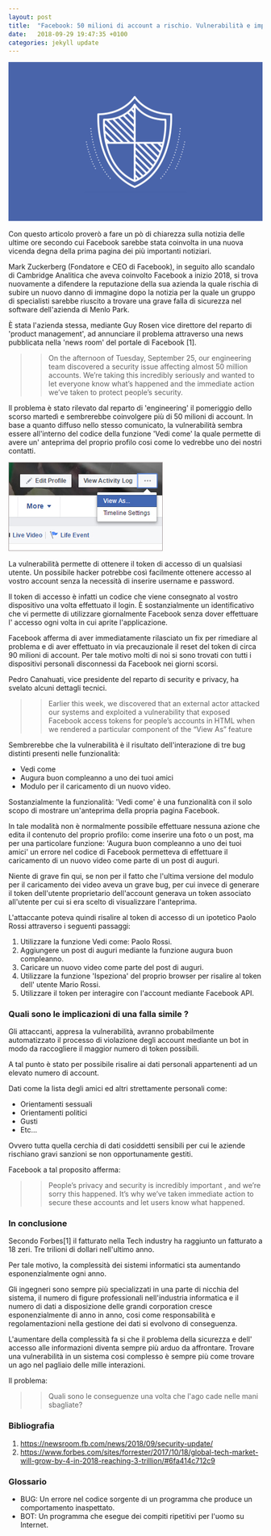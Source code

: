 ```yaml
---
layout: post
title:  "Facebook: 50 milioni di account a rischio. Vulnerabilità e implicazioni."
date:   2018-09-29 19:47:35 +0100
categories: jekyll update
---
```


![facebook logo](/assets/img/security.png)

Con questo articolo proverò a fare un pò di chiarezza sulla notizia delle ultime ore secondo cui Facebook sarebbe stata coinvolta in una nuova vicenda degna della prima pagina dei più importanti notiziari.

Mark Zuckerberg (Fondatore e CEO di Facebook), in seguito allo scandalo di Cambridge Analitica che aveva coinvolto Facebook a inizio 2018, si trova nuovamente a difendere la reputazione della sua azienda la quale rischia di subire un nuovo danno di immagine dopo la notizia per la quale un gruppo di specialisti sarebbe riuscito a trovare una grave falla di sicurezza nel software dell'azienda di Menlo Park.

È stata l'azienda stessa, mediante Guy Rosen vice direttore del reparto di 'product management', ad annunciare il problema attraverso una news pubblicata nella 'news room' del portale di Facebook [1].

>>On the afternoon of Tuesday, September 25, our engineering team discovered a security issue affecting almost 50 million accounts. We’re taking this incredibly seriously and wanted to let everyone know what’s happened and the 
immediate action we’ve taken to protect people’s security.

Il problema è stato rilevato dal reparto di 'engineering' il pomeriggio dello scorso martedì e sembrerebbe coinvolgere più di 50 milioni di account.
In base a quanto diffuso nello stesso comunicato, la vulnerabilità sembra essere all'interno del codice della funzione 'Vedi come' la quale permette di avere un' anteprima del proprio profilo cosi come lo vedrebbe uno dei nostri contatti.

![facebook logo](/assets/img/button.jpg)


La vulnerabilità permette di ottenere il token di accesso di un qualsiasi utente. Un possibile hacker potrebbe così facilmente ottenere accesso al vostro account senza la necessità di inserire username e password.

Il token di accesso è infatti un codice che viene consegnato al vostro dispositivo una volta effettuato il login. È sostanzialmente un identificativo che vi permette di utilizzare giornalmente Facebook senza dover effettuare l' accesso ogni volta in cui aprite l'applicazione.

Facebook afferma di aver immediatamente rilasciato un fix per rimediare al problema e di aver effettuato in via precauzionale il reset del token di circa 90 milioni di account. Per tale motivo molti di noi si sono trovati con tutti i dispositivi personali disconnessi da Facebook nei giorni scorsi.

Pedro Canahuati, vice presidente del reparto di security e privacy, ha svelato alcuni dettagli tecnici.

>>Earlier this week, we discovered that an external actor attacked our systems and exploited a vulnerability that exposed Facebook access tokens for people’s accounts in HTML when we rendered a particular component of the “View As” feature

Sembrerebbe che la vulnerabilità è il risultato dell'interazione di tre bug distinti presenti nelle funzionalità:

* Vedi come
* Augura buon compleanno a uno dei tuoi amici
* Modulo per il caricamento di un nuovo video.

Sostanzialmente la funzionalità: 'Vedi come' è una funzionalità con il solo scopo di mostrare un'anteprima della propria pagina Facebook.

In tale modalità non è normalmente possibile effettuare nessuna azione che edita il contenuto del proprio profilo: come inserire una foto o un post, ma per una particolare funzione: 'Augura buon compleanno a uno dei tuoi amici' un errore nel codice di Facebook permetteva di effettuare il caricamento di un nuovo video come parte di un post di auguri.

Niente di grave fin qui, se non per il fatto che l'ultima versione del modulo per il caricamento dei video aveva un grave bug, per cui invece di generare il token dell'utente proprietario dell'account generava un token associato all'utente per cui si era scelto di visualizzare l'anteprima.

L'attaccante poteva quindi risalire al token di accesso di un ipotetico Paolo Rossi attraverso i seguenti passaggi:

1) Utilizzare la funzione Vedi come: Paolo Rossi.
2) Aggiungere un post di auguri mediante la funzione augura buon compleanno.
3) Caricare un nuovo video come parte del post di auguri.
4) Utilizzare la funzione 'Ispeziona' del proprio browser per risalire al token dell' utente Mario Rossi.
5) Utilizzare il token per interagire con l'account mediante Facebook API.

### Quali sono le implicazioni di una falla simile ?

Gli attaccanti, appresa la vulnerabilità, avranno probabilmente automatizzato il processo di violazione degli account mediante un bot in modo da raccogliere il maggior numero di token possibili.

A tal punto è stato per possibile risalire ai dati personali appartenenti ad un elevato numero di account.

Dati come la lista degli amici ed altri strettamente personali come:
* Orientamenti sessuali
* Orientamenti politici
* Gusti
* Etc...

Ovvero tutta quella cerchia di dati cosiddetti sensibili per cui le aziende rischiano gravi sanzioni se non opportunamente gestiti.  

Facebook a tal proposito afferma:

>>People’s privacy and security is incredibly important , and we’re sorry this happened. It’s why we’ve taken immediate action to secure these accounts and let users know what happened. 

### In conclusione

Secondo Forbes[1] il fatturato nella Tech industry ha raggiunto un fatturato a 18 zeri. Tre trilioni di dollari nell'ultimo anno. 

Per tale motivo, la complessità dei sistemi informatici sta aumentando esponenzialmente ogni anno.

Gli ingegneri sono sempre più specializzati in una parte di nicchia del sistema, il numero di figure professionali nell'industria informatica e il numero di dati a disposizione delle grandi corporation cresce esponenzialmente di anno in anno, cosi come responsabilità e regolamentazioni nella gestione dei dati si evolvono di conseguenza.

L'aumentare della complessità fa si che il problema della sicurezza e dell' accesso alle informazioni diventa sempre più arduo da affrontare. Trovare una vulnerabilità in un sistema cosi complesso è sempre più come trovare un ago nel pagliaio delle mille interazioni.

Il problema:

>> Quali sono le conseguenze una volta che l'ago cade nelle mani sbagliate?


### Bibliografia

1. https://newsroom.fb.com/news/2018/09/security-update/
2. https://www.forbes.com/sites/forrester/2017/10/18/global-tech-market-will-grow-by-4-in-2018-reaching-3-trillion/#6fa414c712c9

### Glossario

* BUG: Un errore nel codice sorgente di un programma che produce un comportamento inaspettato.
* BOT: Un programma che esegue dei compiti ripetitivi per l'uomo su Internet.
